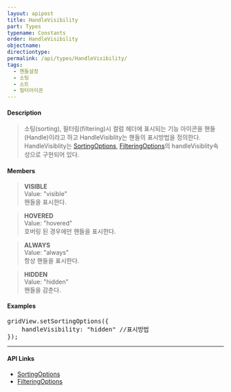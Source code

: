 ```yaml
---
layout: apipost
title: HandleVisibility
part: Types
typename: Constants
order: HandleVisibility
objectname: 
directiontype: 
permalink: /api/types/HandleVisibility/
tags:
  - 핸들설정
  - 소팅
  - 소트
  - 필터아이콘
---
```



#### Description

> 소팅(sorting), 필터링(filtering)시 컬럼 헤더에 표시되는 기능 아이콘을 핸들(Handle)이라고 하고 HandleVisiblity는 핸들의 표시방법을 정의한다. HandleVisiblity는 [SortingOptions](/api/types/SortingOptions/), [FilteringOptions](/api/types/FilteringOptions/)의 handleVisiblity속성으로 구현되어 있다.

#### Members

> **VISIBLE**  
> Value: "visible"   
> 핸들을 표시한다.                                   

> **HOVERED**  
> Value: "hovered"   
> 호버링 된 경우에만 핸들을 표시한다.                              

> **ALWAYS**  
> Value: "always"   
> 항상 핸들을 표시한다.                                   

> **HIDDEN**    
> Value: "hidden"    
> 핸들을 감춘다.                          

#### Examples 

<pre class="prettyprint">
gridView.setSortingOptions({
    handleVisibility: "hidden" //표시방법
});
</pre>

---

#### API Links

* [SortingOptions](/api/types/SortingOptions/)
* [FilteringOptions](/api/types/FilteringOptions/)